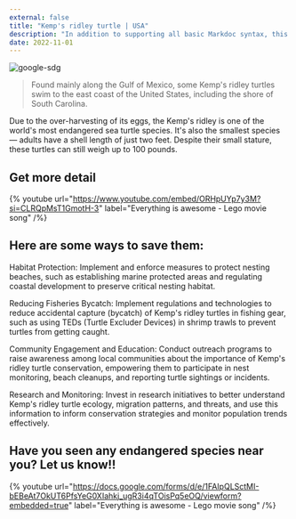 ```yaml
---
external: false
title: "Kemp's ridley turtle | USA"
description: "In addition to supporting all basic Markdoc syntax, this template also supports extended markdown syntax to render custom components."
date: 2022-11-01
---
```


![google-sdg](/images/usa6.png)


>Found mainly along the Gulf of Mexico, some Kemp's ridley turtles swim to the east coast of the United States, including the shore of South Carolina.

Due to the over-harvesting of its eggs, the Kemp's ridley is one of the world's most endangered sea turtle species. It's also the smallest species — adults have a shell length of just two feet. Despite their small stature, these turtles can still weigh up to 100 pounds. 

## Get more detail

{% youtube url="https://www.youtube.com/embed/ORHpUYp7y3M?si=CLRQpMsT1GmotH-3" label="Everything is awesome - Lego movie song" /%}


## Here are some ways to save them:
Habitat Protection: Implement and enforce measures to protect nesting beaches, such as establishing marine protected areas and regulating coastal development to preserve critical nesting habitat.

Reducing Fisheries Bycatch: Implement regulations and technologies to reduce accidental capture (bycatch) of Kemp's ridley turtles in fishing gear, such as using TEDs (Turtle Excluder Devices) in shrimp trawls to prevent turtles from getting caught.

Community Engagement and Education: Conduct outreach programs to raise awareness among local communities about the importance of Kemp's ridley turtle conservation, empowering them to participate in nest monitoring, beach cleanups, and reporting turtle sightings or incidents.

Research and Monitoring: Invest in research initiatives to better understand Kemp's ridley turtle ecology, migration patterns, and threats, and use this information to inform conservation strategies and monitor population trends effectively.

## Have you seen any endangered species near you? Let us know!!

{% youtube url="https://docs.google.com/forms/d/e/1FAIpQLSctMI-bEBeAt7OkUT6PfsYeG0XIahkj_ugR3i4qTOisPq5eOQ/viewform?embedded=true" label="Everything is awesome - Lego movie song" /%}

